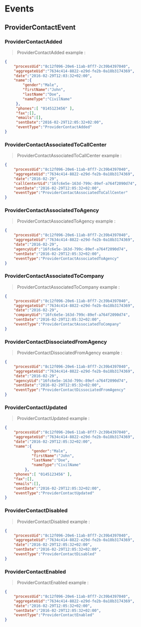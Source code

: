# Events

## ProviderContactEvent

### ProviderContactAdded

> ProviderContactAdded example :

```json
{
    "processUid":"8c12f096-20e6-11ab-8ff7-2c39b4397040",
    "aggregateUid":"7634c414-8822-e29d-fe2b-0a18b3174369",
    "date":"2016-02-29T12:03:32+02:00",
    "name":{
        "gender":"Male",
        "firstName":"John",
        "lastName":"Doe",
        "nameType":"CivilName"
     },
     "phones":[ "0145123456" ],
     "fax":[],
     "emails":[],
     "sentDate":"2016-02-29T12:05:32+02:00",
     "eventType":"ProviderContactAdded"
}
```

### ProviderContactAssociatedToCallCenter

> ProviderContactAssociatedToCallCenter example :

```json
{
    "processUid":"8c12f096-20e6-11ab-8ff7-2c39b4397040",
    "aggregateUid":"7634c414-8822-e29d-fe2b-0a18b3174369",
    "date":"2016-02-29",
    "callCenterUid":"16fc6e5e-163d-799c-89ef-a764f2090d74",
    "sentDate":"2016-02-29T12:05:32+02:00",
    "eventType":"ProviderContactAssociatedToCallCenter"
}
```

### ProviderContactAssociatedToAgency

> ProviderContactAssociatedToAgency example :

```json
{
    "processUid":"8c12f096-20e6-11ab-8ff7-2c39b4397040",
    "aggregateUid":"7634c414-8822-e29d-fe2b-0a18b3174369",
    "date":"2016-02-29",
    "agencyUid":"16fc6e5e-163d-799c-89ef-a764f2090d74",
    "sentDate":"2016-02-29T12:05:32+02:00",
    "eventType":"ProviderContactAssociatedToAgency"
}
```

### ProviderContactAssociatedToCompany

> ProviderContactAssociatedToCompany example :

```json
{
    "processUid":"8c12f096-20e6-11ab-8ff7-2c39b4397040",
    "aggregateUid":"7634c414-8822-e29d-fe2b-0a18b3174369",
    "date":"2016-02-29",
    "companyUid":"16fc6e5e-163d-799c-89ef-a764f2090d74",
    "sentDate":"2016-02-29T12:05:32+02:00",
    "eventType":"ProviderContactAssociatedToCompany"
}
```

### ProviderContactDissociatedFromAgency

> ProviderContactDissociatedFromAgency example :

```json
{
    "processUid":"8c12f096-20e6-11ab-8ff7-2c39b4397040",
    "aggregateUid":"7634c414-8822-e29d-fe2b-0a18b3174369",
    "date":"2016-02-29",
    "agencyUid":"16fc6e5e-163d-799c-89ef-a764f2090d74",
    "sentDate":"2016-02-29T12:05:32+02:00",
    "eventType":"ProviderContactDissociatedFromAgency"
}
```

### ProviderContactUpdated

> ProviderContactUpdated example :

```json
{
    "processUid":"8c12f096-20e6-11ab-8ff7-2c39b4397040",
    "aggregateUid":"7634c414-8822-e29d-fe2b-0a18b3174369",
    "date":"2016-02-29T12:05:32+02:00",
    "name":{
            "gender":"Male",
            "firstName":"John",
            "lastName":"Doe",
            "nameType":"CivilName"
         },
    "phones":[ "0145123456" ],
    "fax":[],
    "emails":[],
    "sentDate":"2016-02-29T12:05:32+02:00",
    "eventType":"ProviderContactUpdated"
}
```

### ProviderContactDisabled

> ProviderContactDisabled example :

```json
{
    "processUid":"8c12f096-20e6-11ab-8ff7-2c39b4397040",
    "aggregateUid":"7634c414-8822-e29d-fe2b-0a18b3174369",
    "date":"2016-02-29T12:05:32+02:00",
    "sentDate":"2016-02-29T12:05:32+02:00",
    "eventType":"ProviderContactDisabled"
}
```

### ProviderContactEnabled

> ProviderContactEnabled example :

```json
{
    "processUid":"8c12f096-20e6-11ab-8ff7-2c39b4397040",
    "aggregateUid":"7634c414-8822-e29d-fe2b-0a18b3174369",
    "date":"2016-02-29T12:05:32+02:00",
    "sentDate":"2016-02-29T12:05:32+02:00",
    "eventType":"ProviderContactEnabled"
}
```
